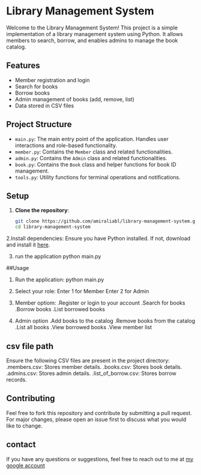 # Library Management System

Welcome to the Library Management System! This project is a simple implementation of a library management system using Python. It allows members to search, borrow, and enables admins to manage the book catalog.

## Features

- Member registration and login
- Search for books
- Borrow books
- Admin management of books (add, remove, list)
- Data stored in CSV files

## Project Structure

- `main.py`: The main entry point of the application. Handles user interactions and role-based functionality.
- `member.py`: Contains the `Member` class and related functionalities.
- `admin.py`: Contains the `Admin` class and related functionalities.
- `book.py`: Contains the `Book` class and helper functions for book ID management.
- `tools.py`: Utility functions for terminal operations and notifications.

## Setup

1. **Clone the repository**:
   ```bash
   git clone https://github.com/amiraliabl/library-management-system.git
   cd library-management-system

2.Install dependencies:
  Ensure you have Python installed. If not, download and install it [here](https://www.python.org/downloads/).

3. run the application
  python main.py
  
##Usage
  1. Run the application:
     python main.py

  2. Select your role:
      Enter 1 for Member
      Enter 2 for Admin
     
  4. Member optiom:
     .Register or login to your account
     .Search for books
     .Borrow books
     .List borrowed books

   5. Admin option
      .Add books to the catalog
      .Remove books from the catalog
      .List all books
      .View borrowed books
      .View member list

## csv file path
Ensure the following CSV files are present in the project directory:
.members.csv: Stores member details.
.books.csv: Stores book details.
.admins.csv: Stores admin details.
.list_of_borrow.csv: Stores borrow records.
    
     
 ## Contributing
 Feel free to fork this repository and contribute by submitting a pull request. For major changes, please open an issue first to discuss what you would like to change.

 ## contact
 If you have any questions or suggestions, feel free to reach out to me at [my google account](amiraliabolhassani@gmail.com)

     

